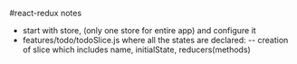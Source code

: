 #react-redux notes

- start with store, (only one store for entire app) and configure it
- features/todo/todoSlice.js where all the states are declared:
  -- creation of slice which includes name, initialState, reducers(methods)
